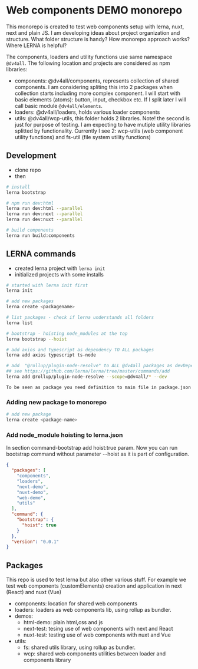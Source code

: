 # Web components DEMO monorepo

This monorepo is created to test web components setup with lerna, nuxt, next and plain JS. I am developing ideas about project organization and structure. What folder structure is handy? How monorepo approach works? Where LERNA is helpful?

The components, loaders and utility functions use same namespace `@dv4all`. The following location and projects are considered as npm libraries:

- components: @dv4all/components, represents collection of shared components. I am considering spliting this into 2 packages when collection starts including more complex component. I will start with basic elements (atoms): button, input, checkbox etc. If I split later I will call basic module `@dv4all/elements`.
- loaders: @dv4all/loaders, holds various loader components
- utils: @dv4all/wcp-utils, this folder holds 2 libraries. Note! the second is just for purpose of testing. I am expecting to have mutiple utility libraries splitted by functionality. Currently I see 2: wcp-utils (web component utility functions) and fs-util (file system utility functions)

## Development

- clone repo
- then

```bash
# install
lerna bootstrap

# npm run dev:html
lerna run dev:html --parallel
lerna run dev:next --parallel
lerna run dev:nuxt --parallel

# build components
lerna run build:components

```

## LERNA commands

- created lerna project with `lerna init`
- initialized projects with some installs

```bash
# started with lerna init first
lerna init

# add new packages
lerna create <packagename>

# list packages - check if lerna understands all folders
lerna list

# bootstrap - hoisting node_modules at the top
lerna bootstrap --hoist

# add axios and typescript as dependency TO ALL packages
lerna add axios typescript ts-node

# add  "@rollup/plugin-node-resolve" to ALL @dv4all packages as devDependency
## see https://github.com/lerna/lerna/tree/master/commands/add
lerna add @rollup/plugin-node-resolve --scope=@dv4all/* --dev

```

`To be seen as package you need definition to main file in package.json`

### Adding new package to monorepo

```bash
# add new package
lerna create <package-name>

```

### Add node_module hoisting to lerna.json

In section command-bootstrap add hoist:true param. Now you can run bootstrap command without parameter --hoist as it is part of configuration.

```json
{
  "packages": [
    "components",
    "loaders",
    "next-demo",
    "nuxt-demo",
    "web-demo",
    "utils"
  ],
  "command": {
    "bootstrap": {
      "hoist": true
    }
  },
  "version": "0.0.1"
}
```

## Packages

This repo is used to test lerna but also other various stuff. For example we test web components (customElements) creation and application in next (React) and nuxt (Vue)

- components: location for shared web components
- loaders: loaders as web components lib, using rollup as bundler.
- demos:
  - html-demo: plain html,css and js
  - next-test: tesing use of web components with next and React
  - nuxt-test: testing use of web components with nuxt and Vue
- utils:
  - fs: shared utils library, using rollup as bundler.
  - wcp: shared web components utilities between loader and components library
